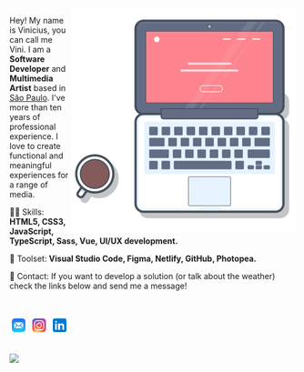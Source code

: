 <img src="https://github.com/viniciusdeliz/viniciusdeliz/blob/main/laptop_git.svg" min-width="320px" max-width="396px" width="396px" align="right" alt="Computador Vinicius de Liz">

<p align="left"> 
  Hey! My name is Vinicius, you can call me Vini. I am a <strong>Software Developer</strong> and <strong>Multimedia Artist</strong> based in <a href="https://en.wikipedia.org/wiki/S%C3%A3o_Paulo">São Paulo</a>. I've more than ten years of professional experience. I love to create functional and meaningful experiences for a range of media.
</p>

<p align="left">
  👨‍💻 Skills: <strong>HTML5, CSS3, JavaScript, TypeScript, Sass, Vue, UI/UX development.</strong>
</p> 

<p align="left">
  🧰 Toolset: <strong>Visual Studio Code, Figma, Netlify, GitHub, Photopea. </strong>
</p>

<p align="left">
  📱 Contact: If you want to develop a solution (or talk about the weather) check the links below and send me a message!
</p>
<br/>
<p align="left">
  <a href="mailto:tu@viniciusdeliz.com" style="display: inline-block" alt="Email">
    <img src="https://github.com/viniciusdeliz/viniciusdeliz/blob/main/icons8-mail.svg" width="32px" max-width="32px"/>  
  </a>
  <a href="https://www.instagram.com/viniciusdeliz/" style="display: inline-block" alt="Instagram">
    <img src="https://github.com/viniciusdeliz/viniciusdeliz/blob/main/icons8-instagram.svg" width="32px" max-width="32px"/>  
  </a>
  <a href="https://www.linkedin.com/in/viniciusdeliz" style="display: inline-block" alt="Linkedin">
    <img src="https://github.com/viniciusdeliz/viniciusdeliz/blob/main/icons8-linkedin.svg" width="32px" max-width="32px" />
  </a>
</p>
<br/>
<img src="https://komarev.com/ghpvc/?username=viniciusdeliz&color=red">
